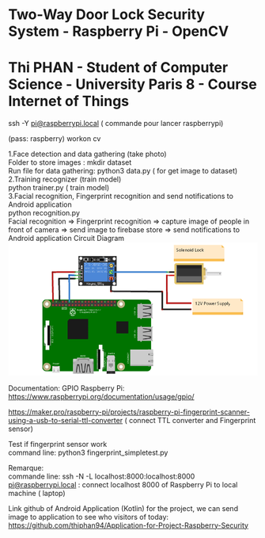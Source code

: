# Two-Way Door Lock Security System - Raspberry Pi - OpenCV
# Thi PHAN - Student of Computer Science - University Paris 8 - Course Internet of Things

ssh -Y pi@raspberrypi.local ( commande pour lancer raspberrypi)

(pass: raspberry)
workon cv

1.Face detection and data gathering (take photo)<br />
Folder to store images : mkdir dataset <br />
Run file for data gathering: python3 data.py ( for get image to dataset)<br />
2.Training recognizer (train model)<br />
python trainer.py ( train model)<br />
3.Facial recognition, Fingerprint recognition and send notifications to Android application <br />
python recognition.py <br />
Facial recognition => Fingerprint recognition => capture image of people in front of camera => send image to firebase store => send notifications to Android application 
Circuit Diagram<br />
![Screenshot](abc.png)


Documentation: GPIO Raspberry Pi: https://www.raspberrypi.org/documentation/usage/gpio/


https://maker.pro/raspberry-pi/projects/raspberry-pi-fingerprint-scanner-using-a-usb-to-serial-ttl-converter ( connect TTL converter and Fingerprint sensor)

Test if fingerprint sensor work<br />
command line: python3 fingerprint_simpletest.py<br />

Remarque:<br />
commande line: ssh -N -L localhost:8000:localhost:8000 pi@raspberrypi.local : connect localhost 8000 of Raspberry Pi to local machine ( laptop)<br />

Link github of Android Application (Kotlin) for the project, we can send image to application to see who visitors of today:
https://github.com/thiphan94/Application-for-Project-Raspberry-Security
